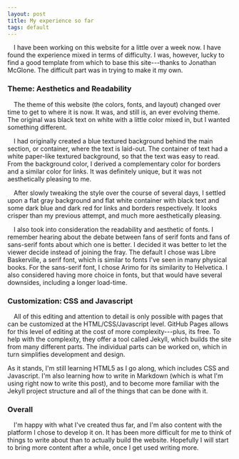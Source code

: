 ```yaml
---
layout: post
title: My experience so far
tags: default
---
```

&emsp;I have been working on this website for a little over a week now.  I have found the experience mixed in terms of difficulty.  I was, however, lucky to find a good template from which to base this site---thanks to Jonathan McGlone.  The difficult part was in trying to make it my own.

### Theme: Aesthetics and Readability

&emsp;The theme of this website (the colors, fonts, and layout) changed over time to get to where it is now.  It was, and still is, an ever evolving theme.  The original was black text on white with a little color mixed in, but I wanted something different.  

&emsp;I had originally created a blue textured background behind the main section, or container, where the text is laid-out.  The container of text had a white paper-like textured background, so that the text was easy to read.  From the background color, I derived a complementary color for borders and a similar color for links. It was definitely unique, but it was not aesthetically pleasing to me.  

&emsp;After slowly tweaking the style over the course of several days, I settled upon a flat gray background and flat white container with black text and some dark blue and dark red for links and borders respectively.  It looks crisper than my previous attempt, and much more aesthetically pleasing.

&emsp;I also took into consideration the readability and aesthetic of fonts.  I remember hearing about the debate between fans of serif fonts and fans of sans-serif fonts about which one is better.  I decided it was better to let the viewer decide instead of joining the fray.  The default I chose was Libre Baskerville, a serif font, which is similar to fonts I've seen in many physical books.  For the sans-serif font, I chose Arimo for its similarity to Helvetica.  I also considered having more choice in fonts, but that would have several downsides, including a longer load-time.

### Customization: CSS and Javascript

&emsp;All of this editing and attention to detail is only possible with pages that can be customized at the HTML/CSS/Javascript level.  GitHub Pages allows for this level of editing at the cost of more complexity---plus, its free. To help with the complexity, they offer a tool called Jekyll, which builds the site from many different parts.  The individual parts can be worked on, which in turn simplifies development and design.

As it stands, I'm still learning HTML5 as I go along, which includes CSS and Javascript.  I'm also learning how to write in Markdown (which is what I'm using right now to write this post), and to become more familiar with the Jekyll project structure and all of the things that can be done with it.

### Overall

&emsp;I'm happy with what I've created thus far, and I'm also content with the platform I chose to develop it on.  It has been more difficult for me to think of things to write about than to actually build the website.  Hopefully I will start to bring more content after a while, once I get used writing more.